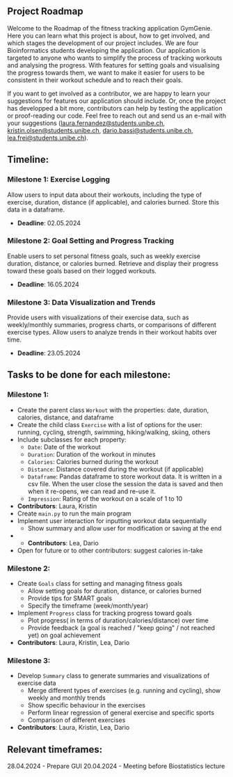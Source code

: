 ## Project Roadmap

Welcome to the Roadmap of the fitness tracking application GymGenie. Here you can learn what this project is about, how to get involved, and which stages the development of our project includes.
We are four Bioinformatics students developing the application. Our application is targeted to anyone who wants to simplify the process of tracking workouts and analysing the progress. With features for setting goals and visualising the progress towards them, we want to make it easier for users to be consistent in their workout schedule and to reach their goals.

If you want to get involved as a contributor, we are happy to learn your suggestions for features our application should include. Or, once the project has developped a bit more, contributors can help by testing the application or proof-reading our code.  Feel free to reach out and send us an e-mail with your suggestions (laura.fernandez@students.unibe.ch, kristin.olsen@students.unibe.ch, dario.bassi@students.unibe.ch, lea.frei@students.unibe.ch).

## Timeline:

### Milestone 1: Exercise Logging
Allow users to input data about their workouts, including the type of exercise, duration, distance (if applicable), and calories burned. Store this data in a dataframe.
- **Deadline**: 02.05.2024

### Milestone 2: Goal Setting and Progress Tracking
Enable users to set personal fitness goals, such as weekly exercise duration, distance, or calories burned. Retrieve and display their progress toward these goals based on their logged workouts.
- **Deadline**: 16.05.2024

### Milestone 3: Data Visualization and Trends
Provide users with visualizations of their exercise data, such as weekly/monthly summaries, progress charts, or comparisons of different exercise types. Allow users to analyze trends in their workout habits over time.
- **Deadline**: 23.05.2024

## Tasks to be done for each milestone:

### Milestone 1:

- Create the parent class `Workout` with the properties: date, duration, calories, distance, and dataframe
- Create the child class `Exercise` with a list of options for the user: running, cycling, strength, swimming, hiking/walking, skiing, others
- Include subclasses for each property:
    - `Date`: Date of the workout
    - `Duration`: Duration of the workout in minutes
    - `Calories`: Calories burned during the workout
    - `Distance`: Distance covered during the workout (if applicable)
    - `Dataframe`: Pandas dataframe to store workout data. 
                  It is written in a csv file. When the user close the session the data is saved and then when it re-opens, we can read and re-use it.
    - `Impression`: Rating of the workout on a scale of 1 to 10
- **Contributors**: Laura, Kristin
- Create `main.py` to run the main program 
- Implement user interaction for inputting workout data sequentially
  - Show summary and allow user for modification or saving at the end
- - **Contributors**: Lea, Dario
- Open for future or to other contributors: suggest calories in-take


### Milestone 2:
- Create `Goals` class for setting and managing fitness goals
  - Allow setting goals for duration, distance, or calories burned 
  - Provide tips for SMART goals
  - Specify the timeframe (week/month/year)
- Implement `Progress` class for tracking progress toward goals
  - Plot progress( in terms of duration/calories/distance) over time 
  - Provide feedback (a goal is reached / "keep going" / not reached yet) on goal achievement
- **Contributors**: Laura, Kristin, Lea, Dario

### Milestone 3:
- Develop `Summary` class to generate summaries and visualizations of exercise data
  - Merge different types of exercises (e.g. running and cycling), show weekly and monthly trends
  - Show specific behaviour in the exercises
  - Perform linear regression of general exercise and specific sports
  - Comparison of different exercises
- **Contributors**: Laura, Kristin, Lea, Dario

## Relevant timeframes:
28.04.2024 - Prepare GUI
20.04.2024 - Meeting before Biostatistics lecture




